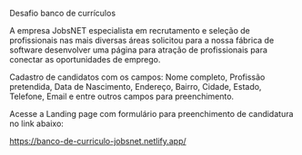 Desafio banco de currículos

A empresa JobsNET especialista em recrutamento e seleção de profissionais nas mais diversas áreas solicitou para a nossa fábrica de software desenvolver uma página para atração de profissionais para conectar as oportunidades de emprego.

Cadastro de candidatos com os campos: Nome completo, Profissão pretendida, Data de Nascimento, Endereço, Bairro, Cidade, Estado, Telefone, Email e entre outros campos para preenchimento. 

Acesse a Landing page com formulário para preenchimento de candidatura no link abaixo:

https://banco-de-curriculo-jobsnet.netlify.app/

